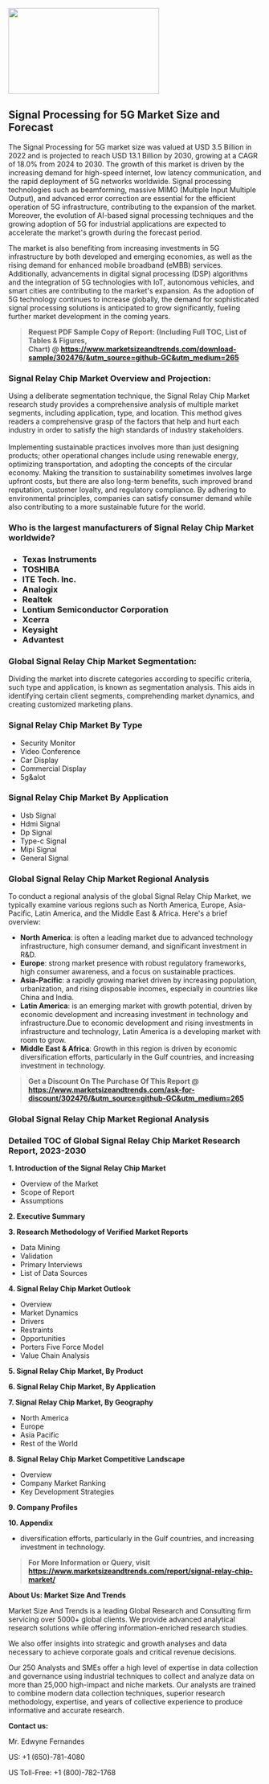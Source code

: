 <p><img class="alignnone size-medium wp-image-20088" src="https://ffe5etoiles.com/wp-content/uploads/2024/12/MST1-300x171.png" alt="" width="300" height="171" /></p><h2>Signal Processing for 5G Market Size and Forecast</h2><p>The Signal Processing for 5G market size was valued at USD 3.5 Billion in 2022 and is projected to reach USD 13.1 Billion by 2030, growing at a CAGR of 18.0% from 2024 to 2030. The growth of this market is driven by the increasing demand for high-speed internet, low latency communication, and the rapid deployment of 5G networks worldwide. Signal processing technologies such as beamforming, massive MIMO (Multiple Input Multiple Output), and advanced error correction are essential for the efficient operation of 5G infrastructure, contributing to the expansion of the market. Moreover, the evolution of AI-based signal processing techniques and the growing adoption of 5G for industrial applications are expected to accelerate the market's growth during the forecast period.</p><p>The market is also benefiting from increasing investments in 5G infrastructure by both developed and emerging economies, as well as the rising demand for enhanced mobile broadband (eMBB) services. Additionally, advancements in digital signal processing (DSP) algorithms and the integration of 5G technologies with IoT, autonomous vehicles, and smart cities are contributing to the market's expansion. As the adoption of 5G technology continues to increase globally, the demand for sophisticated signal processing solutions is anticipated to grow significantly, fueling further market development in the coming years.</p></p><blockquote id="" class=""><strong>Request PDF Sample Copy of Report: (Including Full TOC, List of Tables &amp; Figures, Chart)&nbsp;@&nbsp;<strong><a href="https://www.marketsizeandtrends.com/download-sample/302476/&utm_source=github-GC&utm_medium=265" target="_blank">https://www.marketsizeandtrends.com/download-sample/302476/&utm_source=github-GC&utm_medium=265</a></strong></strong></blockquote><h3 id="" class="">Signal Relay Chip Market&nbsp;Overview and Projection:</h3><p id="" class="">Using a deliberate segmentation technique, the Signal Relay Chip Market research study provides a comprehensive analysis of multiple market segments, including application, type, and location. This method gives readers a comprehensive grasp of the factors that help and hurt each industry in order to satisfy the high standards of industry stakeholders. <br /> <br />Implementing sustainable practices involves more than just designing products; other operational changes include using renewable energy, optimizing transportation, and adopting the concepts of the circular economy. Making the transition to sustainability sometimes involves large upfront costs, but there are also long-term benefits, such improved brand reputation, customer loyalty, and regulatory compliance. By adhering to environmental principles, companies can satisfy consumer demand while also contributing to a more sustainable future for the world.</p><h3 id="" class="">Who is the largest manufacturers of&nbsp;Signal Relay Chip Market worldwide?</h3><h3 class=""><p><ul><li>Texas Instruments </li><li> TOSHIBA </li><li> ITE Tech. Inc. </li><li> Analogix </li><li> Realtek </li><li> Lontium Semiconductor Corporation </li><li> Xcerra </li><li> Keysight </li><li> Advantest</li></ul></p></h3><h3 id="" class="">Global&nbsp;Signal Relay Chip Market Segmentation:</h3><p id="" class="">Dividing the market into discrete categories according to specific criteria, such type and application, is known as segmentation analysis. This aids in identifying certain client segments, comprehending market dynamics, and creating customized marketing plans.</p><h3 id="" class="">Signal Relay Chip Market&nbsp;By Type</h3><p><p><ul><li>Security Monitor</li><li> Video Conference</li><li> Car Display</li><li> Commercial Display</li><li> 5g&alot</p></li></ul></p></p><h3 id="" class="">Signal Relay Chip Market&nbsp;By Application</h3><p class=""><p><ul><li>Usb Signal</li><li> Hdmi Signal</li><li> Dp Signal</li><li> Type-c Signal</li><li> Mipi Signal</li><li> General Signal</li></ul></p></p><h3 id="" class="">Global Signal Relay Chip Market Regional Analysis</h3><p id="" class="">To conduct a regional analysis of the global Signal Relay Chip Market, we typically examine various regions such as North America, Europe, Asia-Pacific, Latin America, and the Middle East &amp; Africa. Here's a brief overview:</p><ul><li><strong>North America</strong>: is often a leading market due to advanced technology infrastructure, high consumer demand, and significant investment in R&amp;D.</li><li><strong>Europe</strong>: strong market presence with robust regulatory frameworks, high consumer awareness, and a focus on sustainable practices.</li><li><strong>Asia-Pacific</strong>: a rapidly growing market driven by increasing population, urbanization, and rising disposable incomes, especially in countries like China and India.</li><li><strong>Latin America</strong>: is an emerging market with growth potential, driven by economic development and increasing investment in technology and infrastructure.Due to economic development and rising investments in infrastructure and technology, Latin America is a developing market with room to grow.</li><li><strong>Middle East &amp; Africa</strong>: Growth in this region is driven by economic diversification efforts, particularly in the Gulf countries, and increasing investment in technology.</li></ul><blockquote id="" class=""><strong>Get a Discount On The Purchase Of This Report @ <strong><a href="https://www.marketsizeandtrends.com/ask-for-discount/302476/&utm_source=github-GC&utm_medium=265" target="_blank">https://www.marketsizeandtrends.com/ask-for-discount/302476/&utm_source=github-GC&utm_medium=265</a></strong></strong></blockquote><h3 id="" class="">Global Signal Relay Chip Market Regional Analysis</h3><h3 id="" class="">Detailed TOC of Global Signal Relay Chip Market Research Report, 2023-2030</h3><p id="" class=""><strong>1. Introduction of the Signal Relay Chip Market</strong></p><ul><li>Overview of the Market</li><li>Scope of Report</li><li>Assumptions</li></ul><p id="" class=""><strong>2. Executive Summary</strong></p><p id="" class=""><strong>3. Research Methodology of Verified Market Reports</strong></p><ul><li>Data Mining</li><li>Validation</li><li>Primary Interviews</li><li>List of Data Sources</li></ul><p id="" class=""><strong>4. Signal Relay Chip Market Outlook</strong></p><ul><li>Overview</li><li>Market Dynamics</li><li>Drivers</li><li>Restraints</li><li>Opportunities</li><li>Porters Five Force Model</li><li>Value Chain Analysis</li></ul><p id="" class=""><strong>5. Signal Relay Chip Market, By Product</strong></p><p id="" class=""><strong>6. Signal Relay Chip Market, By Application</strong></p><p id="" class=""><strong>7. Signal Relay Chip Market, By Geography</strong></p><ul><li>North America</li><li>Europe</li><li>Asia Pacific</li><li>Rest of the World</li></ul><p id="" class=""><strong>8. Signal Relay Chip Market Competitive Landscape</strong></p><ul><li>Overview</li><li>Company Market Ranking</li><li>Key Development Strategies</li></ul><p id="" class=""><strong>9. Company Profiles</strong></p><p id="" class=""><strong>10. Appendix</strong></p><ul><li>diversification efforts, particularly in the Gulf countries, and increasing investment in technology.</li></ul><blockquote id="" class=""><strong>For More Information or Query, visit <strong><strong><a href="https://www.marketsizeandtrends.com/report/signal-relay-chip-market/" target="_blank">https://www.marketsizeandtrends.com/report/signal-relay-chip-market/</a></strong></strong></strong></blockquote><p id="" class=""><strong>About Us: Market Size And Trends</strong></p><p id="" class="">Market Size And Trends is a leading Global Research and Consulting firm servicing over 5000+ global clients. We provide advanced analytical research solutions while offering information-enriched research studies.</p><p id="" class="">We also offer insights into strategic and growth analyses and data necessary to achieve corporate goals and critical revenue decisions.</p><p id="" class="">Our 250 Analysts and SMEs offer a high level of expertise in data collection and governance using industrial techniques to collect and analyze data on more than 25,000 high-impact and niche markets. Our analysts are trained to combine modern data collection techniques, superior research methodology, expertise, and years of collective experience to produce informative and accurate research.</p><p id="" class=""><strong>Contact us:</strong></p><p id="" class="">Mr. Edwyne Fernandes</p><p id="" class="">US: +1 (650)-781-4080</p><p id="" class="">US Toll-Free: +1 (800)-782-1768</p>
